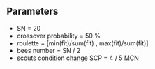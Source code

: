 ## Parameters
* SN = 20
* crossover probability = 50 %
* roulette = [min(fit)/sum(fit) , max(fit)/sum(fit)]
* bees number = SN / 2
* scouts condition change SCP = 4 / 5 MCN
